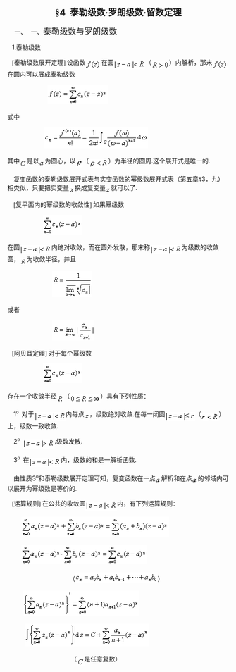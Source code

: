 <div class=Section1>
<p class=MsoNormal align=center style='text-align:center'><b><span lang=ZH-CN
style='font-size:15.0pt;font-family:宋体_GB2312'>§</span></b><b><span lang=EN-US
style='font-size:15.0pt'>4</span></b><b><span lang=EN-US style='font-size:15.0pt;
font-family:宋体_GB2312'>&nbsp; </span></b><b><span lang=ZH-CN style='font-size:
15.0pt;font-family:宋体_GB2312'>泰勒级数·罗朗级数·留数定理</span></b></p>
<p class=MsoNormal style='margin-left:36.0pt;text-indent:-24.0pt'><span
lang=EN-US>一、<span style='font:7.0pt "Times New Roman"'>&nbsp;&nbsp;&nbsp; </span></span><span
lang=ZH-CN style='font-family:宋体_GB2312'>一、</span><span lang=ZH-CN
style='font-size:14.0pt;font-family:宋体_GB2312'>泰勒级数与罗朗级数</span></p>
<p class=MsoNormal><span lang=EN-US style='font-family:宋体_GB2312'>&nbsp;&nbsp; </span><span
lang=EN-US>1</span><span lang=EN-US style='font-family:宋体_GB2312'>.</span><span
lang=ZH-CN style='font-family:宋体_GB2312'>泰勒级数</span></p>
<p class=MsoNormal><span lang=EN-US style='font-family:宋体_GB2312'>&nbsp;&nbsp;
[</span><span lang=ZH-CN style='font-family:宋体_GB2312'>泰勒级数展开定理</span><span
lang=EN-US style='font-family:宋体_GB2312'>] </span><span lang=ZH-CN
style='font-family:宋体_GB2312'>设函数</span><sub><span lang=EN-US style='font-size:
10.5pt;font-family:宋体_GB2312'><img width=36 height=21
src="res/17e9d95da129bdd93c34fb6cc6aaaa52_5677_files/image002.gif"
u1:shapes="_x0000_i1025" align=absmiddle></span></sub><span lang=ZH-CN
style='font-family:宋体_GB2312'>在圆</span><sub><span lang=EN-US style='font-size:
10.5pt;font-family:宋体_GB2312'><img width=72 height=21
src="res/17e9d95da129bdd93c34fb6cc6aaaa52_5677_files/image004.gif"
u1:shapes="_x0000_i1026" align=absmiddle></span></sub><span lang=ZH-CN
style='font-family:宋体_GB2312'>（</span><sub><span lang=EN-US style='font-size:
10.5pt;font-family:宋体_GB2312'><img width=40 height=19
src="res/17e9d95da129bdd93c34fb6cc6aaaa52_5677_files/image006.gif"
u1:shapes="_x0000_i1027" align=absmiddle></span></sub><span lang=ZH-CN
style='font-family:宋体_GB2312'>）内解析，那末</span><sub><span lang=EN-US
style='font-size:10.5pt;font-family:宋体_GB2312'><img width=36 height=21
src="res/17e9d95da129bdd93c34fb6cc6aaaa52_5677_files/image008.gif"
u1:shapes="_x0000_i1028" align=absmiddle></span></sub><span lang=ZH-CN
style='font-family:宋体_GB2312'>在圆内可以展成泰勒级数</span></p>
<pre><span lang=EN-US style='font-family:宋体_GB2312'>&nbsp;&nbsp;&nbsp;&nbsp;&nbsp;&nbsp;&nbsp;&nbsp;&nbsp;&nbsp;&nbsp;&nbsp;&nbsp;&nbsp;&nbsp;&nbsp;&nbsp;&nbsp;&nbsp;&nbsp;&nbsp;&nbsp;&nbsp;&nbsp;&nbsp; </span><sub><span
lang=EN-US style='font-size:10.5pt;font-family:宋体_GB2312'><img width=137
height=45 src="res/17e9d95da129bdd93c34fb6cc6aaaa52_5677_files/image010.gif"
u1:shapes="_x0000_i1029"></span></sub></pre>
<p class=MsoNormal><span lang=ZH-CN style='font-family:宋体_GB2312'>式中</span></p>
<pre><span lang=EN-US style='font-family:宋体_GB2312'>&nbsp;&nbsp;&nbsp;&nbsp;&nbsp;&nbsp;&nbsp;&nbsp;&nbsp;&nbsp;&nbsp;&nbsp;&nbsp;&nbsp;&nbsp;&nbsp;&nbsp;&nbsp;&nbsp;&nbsp;&nbsp;&nbsp;&nbsp; </span><sub><span
lang=EN-US style='font-size:10.5pt;font-family:宋体_GB2312'><img width=235
height=48 src="res/17e9d95da129bdd93c34fb6cc6aaaa52_5677_files/image012.gif"
u1:shapes="_x0000_i1030"></span></sub></pre>
<p class=MsoNormal><span lang=ZH-CN style='font-family:宋体_GB2312'>其中</span><sub><span
lang=EN-US style='font-size:10.5pt;font-family:宋体_GB2312'><img width=16
height=19 src="res/17e9d95da129bdd93c34fb6cc6aaaa52_5677_files/image014.gif"
u1:shapes="_x0000_i1031" align=absmiddle></span></sub><span lang=ZH-CN
style='font-family:宋体_GB2312'>是以</span><sub><span lang=EN-US style='font-size:
10.5pt;font-family:宋体_GB2312'><img width=13 height=15
src="res/17e9d95da129bdd93c34fb6cc6aaaa52_5677_files/image016.gif"
u1:shapes="_x0000_i1032" align=absmiddle></span></sub><span lang=ZH-CN
style='font-family:宋体_GB2312'>为圆心，以</span><sub><span lang=EN-US
style='font-size:10.5pt;font-family:宋体_GB2312'><img width=16 height=17
src="res/17e9d95da129bdd93c34fb6cc6aaaa52_5677_files/image018.gif"
u1:shapes="_x0000_i1033" align=absmiddle></span></sub><span lang=ZH-CN
style='font-family:宋体_GB2312'>（</span><sub><span lang=EN-US style='font-size:
10.5pt;font-family:宋体_GB2312'><img width=44 height=20
src="res/17e9d95da129bdd93c34fb6cc6aaaa52_5677_files/image020.gif"
u1:shapes="_x0000_i1034" align=absmiddle></span></sub><span lang=ZH-CN
style='font-family:宋体_GB2312'>）为半径的圆周</span><span lang=EN-US style='font-family:
宋体_GB2312'>.</span><span lang=ZH-CN style='font-family:宋体_GB2312'>这个展开式是唯一的</span><span
lang=EN-US style='font-family:宋体_GB2312'>.</span></p>
<p class=MsoNormal><span lang=EN-US style='font-family:宋体_GB2312'>&nbsp;&nbsp;&nbsp;
</span><span lang=ZH-CN style='font-family:宋体_GB2312'>复变函数的泰勒级数展开式表与实变函数的幂级数展开式表（第五章§</span><span
lang=EN-US>3</span><span lang=ZH-CN style='font-family:宋体_GB2312'>，九）相类似，只要把实变量</span><sub><span
lang=EN-US style='font-size:10.5pt;font-family:宋体_GB2312'><img width=13
height=15 src="res/17e9d95da129bdd93c34fb6cc6aaaa52_5677_files/image022.gif"
u1:shapes="_x0000_i1045" align=absmiddle></span></sub><span lang=ZH-CN
style='font-family:宋体_GB2312'>换成复变量</span><sub><span lang=EN-US
style='font-size:10.5pt;font-family:宋体_GB2312'><img width=12 height=13
src="res/17e9d95da129bdd93c34fb6cc6aaaa52_5677_files/image024.gif"
u1:shapes="_x0000_i1046" align=absmiddle></span></sub><span lang=ZH-CN
style='font-family:宋体_GB2312'>就可以了</span><span lang=EN-US style='font-family:
宋体_GB2312'>.</span></p>
<p class=MsoNormal><span lang=EN-US style='font-family:宋体_GB2312'>&nbsp;&nbsp;&nbsp;
[</span><span lang=ZH-CN style='font-family:宋体_GB2312'>复平面内的幂级数的收敛性</span><span
lang=EN-US style='font-family:宋体_GB2312'>] </span><span lang=ZH-CN
style='font-family:宋体_GB2312'>如果幂级数</span></p>
<pre><span lang=EN-US style='font-family:宋体_GB2312'>&nbsp;&nbsp;&nbsp;&nbsp;&nbsp;&nbsp;&nbsp;&nbsp;&nbsp;&nbsp;&nbsp;&nbsp;&nbsp;&nbsp;&nbsp;&nbsp;&nbsp;&nbsp;&nbsp;&nbsp;&nbsp;&nbsp; </span><sub><span
lang=EN-US style='font-size:10.5pt;font-family:宋体_GB2312'><img width=89
height=45 src="res/17e9d95da129bdd93c34fb6cc6aaaa52_5677_files/image026.gif"
u1:shapes="_x0000_i1047"></span></sub></pre>
<p class=MsoNormal><span lang=ZH-CN style='font-family:宋体_GB2312'>在圆</span><sub><span
lang=EN-US style='font-size:10.5pt;font-family:宋体_GB2312'><img width=72
height=21 src="res/17e9d95da129bdd93c34fb6cc6aaaa52_5677_files/image028.gif"
u1:shapes="_x0000_i1048" align=absmiddle></span></sub><span lang=ZH-CN
style='font-family:宋体_GB2312'>内绝对收敛，而在圆外发散，那末称</span><sub><span lang=EN-US
style='font-size:10.5pt;font-family:宋体_GB2312'><img width=72 height=21
src="res/17e9d95da129bdd93c34fb6cc6aaaa52_5677_files/image030.gif"
u1:shapes="_x0000_i1049" align=absmiddle></span></sub><span lang=ZH-CN
style='font-family:宋体_GB2312'>为级数的收敛圆，</span><sub><span lang=EN-US
style='font-size:10.5pt;font-family:宋体_GB2312'><img width=16 height=16
src="res/17e9d95da129bdd93c34fb6cc6aaaa52_5677_files/image032.gif"
u1:shapes="_x0000_i1050" align=absmiddle></span></sub><span lang=ZH-CN
style='font-family:宋体_GB2312'>为收敛半径，并且</span></p>
<pre><span lang=EN-US style='font-family:宋体_GB2312'>&nbsp;&nbsp;&nbsp;&nbsp;&nbsp;&nbsp;&nbsp;&nbsp;&nbsp;&nbsp;&nbsp;&nbsp;&nbsp;&nbsp;&nbsp;&nbsp;&nbsp;&nbsp;&nbsp;&nbsp;&nbsp;&nbsp;&nbsp;&nbsp;&nbsp;&nbsp;&nbsp;&nbsp; </span><sub><span
lang=EN-US style='font-size:10.5pt;font-family:宋体_GB2312'><img width=91
height=59 src="res/17e9d95da129bdd93c34fb6cc6aaaa52_5677_files/image034.gif"
u1:shapes="_x0000_i1051"></span></sub></pre><pre><span lang=ZH-CN
style='font-family:宋体_GB2312'>或者</span></pre><pre><span lang=EN-US
style='font-family:宋体_GB2312'>&nbsp;&nbsp;&nbsp;&nbsp;&nbsp;&nbsp;&nbsp;&nbsp;&nbsp;&nbsp;&nbsp;&nbsp;&nbsp;&nbsp;&nbsp;&nbsp;&nbsp;&nbsp;&nbsp;&nbsp;&nbsp;&nbsp;&nbsp;&nbsp;&nbsp;&nbsp;&nbsp;&nbsp; </span><sub><span
lang=EN-US style='font-size:10.5pt;font-family:宋体_GB2312'><img width=96
height=47 src="res/17e9d95da129bdd93c34fb6cc6aaaa52_5677_files/image036.gif"
u1:shapes="_x0000_i1052"></span></sub></pre>
<p class=MsoNormal><span lang=EN-US style='font-family:宋体_GB2312'>&nbsp;&nbsp;
[</span><span lang=ZH-CN style='font-family:宋体_GB2312'>阿贝耳定理</span><span
lang=EN-US style='font-family:宋体_GB2312'>] </span><span lang=ZH-CN
style='font-family:宋体_GB2312'>对于每个幂级数</span></p>
<pre><span lang=EN-US style='font-family:宋体_GB2312'>&nbsp;&nbsp;&nbsp;&nbsp;&nbsp;&nbsp;&nbsp;&nbsp;&nbsp;&nbsp;&nbsp;&nbsp;&nbsp;&nbsp;&nbsp;&nbsp;&nbsp;&nbsp;&nbsp;&nbsp;&nbsp;&nbsp; </span><sub><span
lang=EN-US style='font-size:10.5pt;font-family:宋体_GB2312'><img width=89
height=45 src="res/17e9d95da129bdd93c34fb6cc6aaaa52_5677_files/image038.gif"
u1:shapes="_x0000_i1053"></span></sub></pre>
<p class=MsoNormal><span lang=ZH-CN style='font-family:宋体_GB2312'>存在一个收敛半径</span><sub><span
lang=EN-US style='font-size:10.5pt;font-family:宋体_GB2312'><img width=16
height=16 src="res/17e9d95da129bdd93c34fb6cc6aaaa52_5677_files/image040.gif"
u1:shapes="_x0000_i1054" align=absmiddle></span></sub><span lang=ZH-CN
style='font-family:宋体_GB2312'>（</span><sub><span lang=EN-US style='font-size:
10.5pt;font-family:宋体_GB2312'><img width=69 height=19
src="res/17e9d95da129bdd93c34fb6cc6aaaa52_5677_files/image042.gif"
u1:shapes="_x0000_i1055" align=absmiddle></span></sub><span lang=ZH-CN
style='font-family:宋体_GB2312'>）具有下列性质：</span></p>
<p class=MsoNormal><span lang=EN-US style='font-family:宋体_GB2312'>&nbsp;&nbsp;&nbsp;
</span><span lang=EN-US>1</span><sup><span lang=EN-US style='font-family:宋体_GB2312'>o</span></sup><span
lang=EN-US style='font-family:宋体_GB2312'>&nbsp; </span><span lang=ZH-CN
style='font-family:宋体_GB2312'>对于</span><sub><span lang=EN-US style='font-size:
10.5pt;font-family:宋体_GB2312'><img width=72 height=21
src="res/17e9d95da129bdd93c34fb6cc6aaaa52_5677_files/image044.gif"
u1:shapes="_x0000_i1056" align=absmiddle></span></sub><span lang=ZH-CN
style='font-family:宋体_GB2312'>内每点</span><sub><span lang=EN-US style='font-size:
10.5pt;font-family:宋体_GB2312'><img width=12 height=13
src="res/17e9d95da129bdd93c34fb6cc6aaaa52_5677_files/image046.gif"
u1:shapes="_x0000_i1057" align=absmiddle></span></sub><span lang=ZH-CN
style='font-family:宋体_GB2312'>，级数绝对收敛</span><span lang=EN-US style='font-family:
宋体_GB2312'>.</span><span lang=ZH-CN style='font-family:宋体_GB2312'>在每一闭圆</span><sub><span
lang=EN-US style='font-size:10.5pt;font-family:宋体_GB2312'><img width=68
height=21 src="res/17e9d95da129bdd93c34fb6cc6aaaa52_5677_files/image048.gif"
u1:shapes="_x0000_i1058" align=absmiddle></span></sub><span lang=ZH-CN
style='font-family:宋体_GB2312'>（</span><sub><span lang=EN-US style='font-size:
10.5pt;font-family:宋体_GB2312'><img width=40 height=16
src="res/17e9d95da129bdd93c34fb6cc6aaaa52_5677_files/image050.gif"
u1:shapes="_x0000_i1059" align=absmiddle></span></sub><span lang=ZH-CN
style='font-family:宋体_GB2312'>）上，级数一致收敛</span><span lang=EN-US
style='font-family:宋体_GB2312'>.</span></p>
<p class=MsoNormal><span lang=EN-US style='font-family:宋体_GB2312'>&nbsp;&nbsp;&nbsp;
</span><span lang=EN-US>2</span><sup><span lang=EN-US style='font-family:宋体_GB2312'>o</span></sup><span
lang=EN-US style='font-family:宋体_GB2312'>&nbsp; </span><sub><span lang=EN-US
style='font-size:10.5pt;font-family:宋体_GB2312'><img width=72 height=21
src="res/17e9d95da129bdd93c34fb6cc6aaaa52_5677_files/image052.gif"
u1:shapes="_x0000_i1060" align=absmiddle></span></sub><span lang=EN-US
style='font-family:宋体_GB2312'>,</span><span lang=ZH-CN style='font-family:宋体_GB2312'>级数发散</span><span
lang=EN-US style='font-family:宋体_GB2312'>.</span></p>
<p class=MsoNormal><span lang=EN-US style='font-family:宋体_GB2312'>&nbsp;&nbsp;&nbsp;
</span><span lang=EN-US>3</span><sup><span lang=EN-US style='font-family:宋体_GB2312'>o</span></sup><span
lang=EN-US style='font-family:宋体_GB2312'>&nbsp; </span><span lang=ZH-CN
style='font-family:宋体_GB2312'>在</span><sub><span lang=EN-US style='font-size:
10.5pt;font-family:宋体_GB2312'><img width=72 height=21
src="res/17e9d95da129bdd93c34fb6cc6aaaa52_5677_files/image053.gif"
u1:shapes="_x0000_i1061" align=absmiddle></span></sub><span lang=ZH-CN
style='font-family:宋体_GB2312'>内，级数的和是一解析函数</span><span lang=EN-US
style='font-family:宋体_GB2312'>.</span></p>
<p class=MsoNormal><span lang=EN-US style='font-family:宋体_GB2312'>&nbsp;&nbsp;&nbsp;
</span><span lang=ZH-CN style='font-family:宋体_GB2312'>由性质</span><span
lang=EN-US>3</span><sup><span lang=EN-US style='font-family:宋体_GB2312'>o</span></sup><span
lang=ZH-CN style='font-family:宋体_GB2312'>和泰勒级数展开定理可知，复变函数在一点</span><sub><span
lang=EN-US style='font-size:10.5pt;font-family:宋体_GB2312'><img width=13
height=15 src="res/17e9d95da129bdd93c34fb6cc6aaaa52_5677_files/image055.gif"
u1:shapes="_x0000_i1062" align=absmiddle></span></sub><span lang=ZH-CN
style='font-family:宋体_GB2312'>解析和在点</span><sub><span lang=EN-US
style='font-size:10.5pt;font-family:宋体_GB2312'><img width=13 height=15
src="res/17e9d95da129bdd93c34fb6cc6aaaa52_5677_files/image057.gif"
u1:shapes="_x0000_i1063" align=absmiddle></span></sub><span lang=ZH-CN
style='font-family:宋体_GB2312'>的邻域内可以展开为幂级数是等价的</span><span lang=EN-US
style='font-family:宋体_GB2312'>.</span></p>
<p class=MsoNormal><span lang=EN-US style='font-family:宋体_GB2312'>&nbsp;&nbsp;
[</span><span lang=ZH-CN style='font-family:宋体_GB2312'>运算规则</span><span
lang=EN-US style='font-family:宋体_GB2312'>] </span><span lang=ZH-CN
style='font-family:宋体_GB2312'>在公共的收敛圆</span><sub><span lang=EN-US
style='font-size:10.5pt;font-family:宋体_GB2312'><img width=72 height=21
src="res/17e9d95da129bdd93c34fb6cc6aaaa52_5677_files/image059.gif"
u1:shapes="_x0000_i1064" align=absmiddle></span></sub><span lang=ZH-CN
style='font-family:宋体_GB2312'>内，有下列运算规则：</span></p>
<pre><span lang=EN-US style='font-family:宋体_GB2312'>&nbsp;&nbsp;&nbsp;&nbsp;&nbsp;&nbsp;&nbsp;&nbsp; </span><sub><span
lang=EN-US style='font-size:10.5pt;font-family:宋体_GB2312'><img width=335
height=45 src="res/17e9d95da129bdd93c34fb6cc6aaaa52_5677_files/image061.gif"
u1:shapes="_x0000_i1065"></span></sub></pre><pre><span lang=EN-US
style='font-family:宋体_GB2312'>&nbsp;&nbsp;&nbsp;&nbsp;&nbsp;&nbsp;&nbsp;&nbsp;&nbsp;</span><sub><span
lang=EN-US style='font-size:10.5pt;font-family:宋体_GB2312'><img width=285
height=45 src="res/17e9d95da129bdd93c34fb6cc6aaaa52_5677_files/image063.gif"
u1:shapes="_x0000_i1066"></span></sub></pre><pre><span lang=EN-US
style='font-family:宋体_GB2312'>&nbsp;&nbsp;&nbsp;&nbsp;&nbsp;&nbsp;&nbsp;&nbsp;&nbsp;&nbsp;&nbsp;&nbsp;&nbsp;&nbsp;&nbsp;&nbsp;&nbsp;&nbsp;&nbsp;&nbsp;&nbsp;&nbsp;&nbsp;&nbsp;&nbsp;&nbsp;&nbsp;&nbsp;&nbsp;&nbsp;&nbsp;&nbsp;&nbsp;&nbsp;&nbsp;&nbsp;&nbsp;&nbsp;&nbsp;&nbsp;</span><span
lang=ZH-CN style='font-family:宋体_GB2312'>（</span><sub><span lang=EN-US
style='font-size:10.5pt;font-family:宋体_GB2312'><img width=187 height=24
src="res/17e9d95da129bdd93c34fb6cc6aaaa52_5677_files/image065.gif"
u1:shapes="_x0000_i1067"></span></sub><span lang=ZH-CN style='font-family:宋体_GB2312'>）</span></pre><pre><span
lang=EN-US style='font-family:宋体_GB2312'>&nbsp;&nbsp;&nbsp;&nbsp;&nbsp;&nbsp;&nbsp;&nbsp;&nbsp; </span><sub><span
lang=EN-US style='font-size:10.5pt;font-family:宋体_GB2312'><img width=265
height=57 src="res/17e9d95da129bdd93c34fb6cc6aaaa52_5677_files/image067.gif"
u1:shapes="_x0000_i1068"></span></sub></pre><pre><span lang=EN-US
style='font-family:宋体_GB2312'>&nbsp;&nbsp;&nbsp;&nbsp;&nbsp;&nbsp;&nbsp;&nbsp;&nbsp;&nbsp;&nbsp;</span><sub><span
lang=EN-US style='font-size:10.5pt;font-family:宋体_GB2312'><img width=283
height=51 src="res/17e9d95da129bdd93c34fb6cc6aaaa52_5677_files/image069.gif"
u1:shapes="_x0000_i1069"></span></sub></pre>
<p class=MsoNormal><span lang=EN-US style='font-family:宋体_GB2312'>&nbsp;&nbsp;&nbsp;&nbsp;&nbsp;&nbsp;&nbsp;&nbsp;&nbsp;&nbsp;&nbsp;&nbsp;&nbsp;&nbsp;&nbsp;&nbsp;&nbsp;&nbsp;&nbsp;&nbsp;&nbsp;&nbsp;&nbsp;&nbsp;&nbsp;&nbsp;&nbsp;&nbsp;&nbsp;&nbsp;&nbsp;&nbsp;&nbsp;&nbsp;&nbsp;&nbsp;&nbsp;&nbsp;&nbsp;&nbsp;
</span><span lang=ZH-CN style='font-family:宋体_GB2312'>（</span><sub><span
lang=EN-US style='font-size:10.5pt;font-family:宋体_GB2312'><img width=17
height=19 src="res/17e9d95da129bdd93c34fb6cc6aaaa52_5677_files/image071.gif"
u1:shapes="_x0000_i1070" align=absmiddle></span></sub><span lang=ZH-CN
style='font-family:宋体_GB2312'>是任意复数）</span></p>
</div>